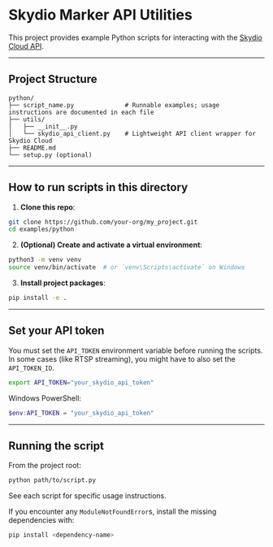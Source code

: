 # Skydio Marker API Utilities

This project provides example Python scripts for interacting with the [Skydio Cloud API](https://apidocs.skydio.com/).

---

## Project Structure

```
python/
├── script_name.py              # Runnable examples; usage instructions are documented in each file
├── utils/
│   ├── __init__.py
│   └── skydio_api_client.py    # Lightweight API client wrapper for Skydio Cloud
├── README.md
└── setup.py (optional)
```

---

## How to run scripts in this directory

1. **Clone this repo**:

```bash
git clone https://github.com/your-org/my_project.git
cd examples/python
```

2. **(Optional) Create and activate a virtual environment**:

```bash
python3 -m venv venv
source venv/bin/activate  # or `venv\Scripts\activate` on Windows
```

3. **Install project packages**:

```bash
pip install -e .
```

---

## Set your API token

You must set the `API_TOKEN` environment variable before running the scripts. In some cases (like RTSP streaming), you might have to also set the `API_TOKEN_ID`.

```bash
export API_TOKEN="your_skydio_api_token"
```

Windows PowerShell:

```powershell
$env:API_TOKEN = "your_skydio_api_token"
```

---

## Running the script

From the project root:

```bash
python path/to/script.py
```

See each script for specific usage instructions.

If you encounter any `ModuleNotFoundError`s, install the missing dependencies with:

```bash
pip install <dependency-name>
```
